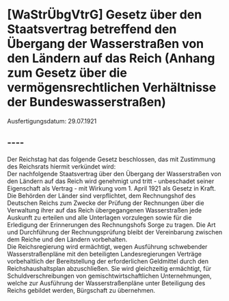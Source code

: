 # [WaStrÜbgVtrG] Gesetz über den Staatsvertrag betreffend den Übergang der Wasserstraßen von den Ländern auf das Reich (Anhang zum Gesetz über die vermögensrechtlichen Verhältnisse der Bundeswasserstraßen)

Ausfertigungsdatum: 29.07.1921

 

## ----

Der Reichstag hat das folgende Gesetz beschlossen, das mit Zustimmung des Reichsrats hiermit verkündet wird:  
Der nachfolgende Staatsvertrag über den Übergang der Wasserstraßen von den Ländern auf das Reich wird genehmigt und tritt - unbeschadet seiner Eigenschaft als Vertrag - mit Wirkung vom 1. April 1921 als Gesetz in Kraft.  
Die Behörden der Länder sind verpflichtet, dem Rechnungshof des Deutschen Reichs zum Zwecke der Prüfung der Rechnungen über die Verwaltung ihrer auf das Reich übergegangenen Wasserstraßen jede Auskunft zu erteilen und alle Unterlagen vorzulegen sowie für die Erledigung der Erinnerungen des Rechnungshofs Sorge zu tragen. Die Art und Durchführung der Rechnungsprüfung bleibt der Vereinbarung zwischen dem Reiche und den Ländern vorbehalten.  
Die Reichsregierung wird ermächtigt, wegen Ausführung schwebender Wasserstraßenpläne mit den beteiligten Landesregierungen Verträge vorbehaltlich der Bereitstellung der erforderlichen Geldmittel durch den Reichshaushaltsplan abzuschließen. Sie wird gleichzeitig ermächtigt, für Schuldverschreibungen von gemischtwirtschaftlichen Unternehmungen, welche zur Ausführung der Wasserstraßenpläne unter Beteiligung des Reichs gebildet werden, Bürgschaft zu übernehmen.

